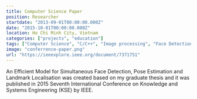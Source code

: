 ```yaml
---
title: Computer Science Paper
position: Researcher
startdate: "2013-09-01T00:00:00.000Z"
date: "2015-10-01T00:00:00.000Z"
location: Ho Chi Minh City, Vietnam
categories: ["projects", "education"]
tags: ["Computer Science", "C/C++", "Image processing", "Face Detection", "Pose Estimation", "Landmark Localization"]
image: "conferrence-paper.png"
url: "https://ieeexplore.ieee.org/document/7371751"
---
```


An Efficient Model for Simultaneous Face Detection, Pose Estimation and Landmark Localisation was created based on my graduate thesis and it was published in 2015 Seventh International Conference on Knowledge and Systems Engineering (KSE) by IEEE.